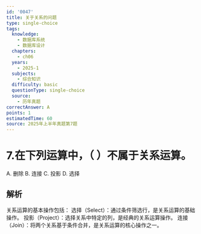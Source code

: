 ```yaml
---
id: '0047'
title: 关于关系的问题
type: single-choice
tags:
  knowledge:
    - 数据库系统
    - 数据库设计
  chapters:
    - ch06
  years:
    - 2025-1
  subjects:
    - 综合知识
  difficulty: basic
  questionType: single-choice
  source:
    - 历年真题
correctAnswer: A
points: 1
estimatedTime: 60
source: 2025年上半年真题第7题
---
```

# 7.在下列运算中，（ ）不属于关系运算。

A. 删除
B. 连接
C. 投影
D. 选择

## 解析

关系运算的基本操作包括：
选择（Select）：通过条件筛选行，是关系运算的基础操作。
投影（Project）：选择关系中特定的列，是经典的关系运算操作。
连接（Join）：将两个关系基于条件合并，是关系运算的核心操作之一。
